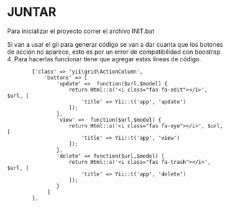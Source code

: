 # JUNTAR

Para inicializar el proyecto correr el archivo INIT.bat

Si van a usar el gii para generar código se van a dar cuanta que los botones de acción no aparece, esto es por un error de compatibilidad con boostrap 4. Para hacerlas funcionar tiene que agregar estas líneas de código.

            ['class' => 'yii\grid\ActionColumn',
                'buttons' => [
                    'update' =>  function($url,$model) {
                        return Html::a('<i class="fas fa-edit"></i>', $url, [
                            'title' => Yii::t('app', 'update')
                        ]);
                    },
                    'view' =>  function($url,$model) {
                        return Html::a('<i class="fas fa-eye"></i>', $url, [
                            'title' => Yii::t('app', 'view')
                        ]);
                    },
                    'delete' => function($url,$model) {
                        return Html::a('<i class="fas fa-trash"></i>', $url, [
                            'title' => Yii::t('app', 'delete')
                        ]);
                    }
                 ]
            ],
